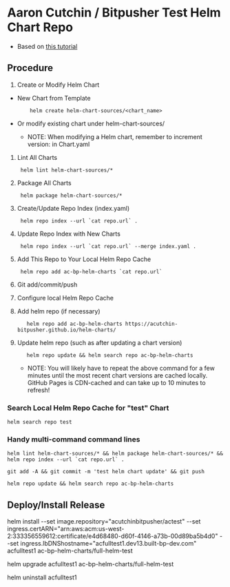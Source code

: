 # Aaron Cutchin / Bitpusher Test Helm Chart Repo

* Based on [this tutorial](https://medium.com/@mattiaperi/create-a-public-helm-chart-repository-with-github-pages-49b180dbb417)

##  Procedure

1. Create or Modify Helm Chart

  * New Chart from Template

            helm create helm-chart-sources/<chart_name>

  * Or modify existing chart under helm-chart-sources/
     * NOTE: When modifying a Helm chart, remember to increment version: in Chart.yaml

1. Lint All Charts

        helm lint helm-chart-sources/*

1. Package All Charts

        helm package helm-chart-sources/*

1. Create/Update Repo Index (index.yaml)

        helm repo index --url `cat repo.url` .

1. Update Repo Index with New Charts

        helm repo index --url `cat repo.url` --merge index.yaml .

1. Add This Repo to Your Local Helm Repo Cache

        helm repo add ac-bp-helm-charts `cat repo.url`

1. Git add/commit/push

1. Configure local Helm Repo Cache

  1. Add helm repo (if necessary)

            helm repo add ac-bp-helm-charts https://acutchin-bitpusher.github.io/helm-charts/

  1. Update helm repo (such as after updating a chart version)

            helm repo update && helm search repo ac-bp-helm-charts

      * NOTE: You will likely have to repeat the above command for a few minutes until the most recent chart versions are cached locally. GitHub Pages is CDN-cached and can take up to 10 minutes to refresh!


### Search Local Helm Repo Cache for "test" Chart

    helm search repo test

### Handy multi-command command lines

    helm lint helm-chart-sources/* && helm package helm-chart-sources/* && helm repo index --url `cat repo.url` .

    git add -A && git commit -m 'test helm chart update' && git push

    helm repo update && helm search repo ac-bp-helm-charts


## Deploy/Install Release

helm install --set image.repository="acutchinbitpusher/actest" --set ingress.certARN="arn:aws:acm:us-west-2:333356559612:certificate/e4d68480-d60f-4146-a73b-00d89ba5b4d0" --set ingress.lbDNShostname="acfulltest1.dev13.built-bp-dev.com" acfulltest1 ac-bp-helm-charts/full-helm-test

helm upgrade acfulltest1 ac-bp-helm-charts/full-helm-test

helm uninstall acfulltest1

